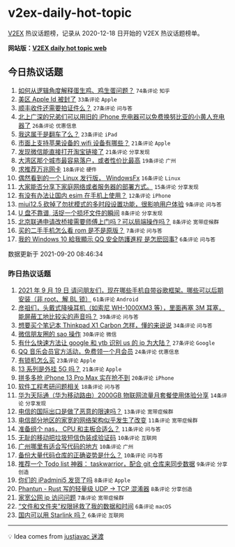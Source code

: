 # v2ex-daily-hot-topic

[V2EX](https://www.v2ex.com/) 热议话题榜，记录从 2020-12-18 日开始的 V2EX 热议话题榜单。

**网站版：[V2EX daily hot topic web](https://boojack.github.io/v2ex-daily-hot-topic-web/)**

## 今日热议话题

<!-- TODAY BEGIN -->

1. [如何从逻辑角度解释蛋生鸡、鸡生蛋问题？](https://www.v2ex.com/t/803030) `74条评论` `知乎`
1. [美区 Apple Id 被封了](https://www.v2ex.com/t/803008) `33条评论` `Apple`
1. [顺丰收件还需要拍证件么？](https://www.v2ex.com/t/803019) `27条评论` `问与答`
1. [北上广深的兄弟们可以用旧的 iPhone 充电器可以免费换努比亚的小黄人充电器了](https://www.v2ex.com/t/803023) `26条评论` `优惠信息`
1. [我这属于是翻车了么？](https://www.v2ex.com/t/803034) `23条评论` `iPad`
1. [市面上支持苹果设备的 wifi 设备有哪些？](https://www.v2ex.com/t/803007) `21条评论` `Apple`
1. [发现微信能直接打开淘宝链接了](https://www.v2ex.com/t/803009) `21条评论` `分享发现`
1. [大湾区那个城市最容易落户，或者性价比最高](https://www.v2ex.com/t/803015) `19条评论` `广州`
1. [求推荐万兆网卡](https://www.v2ex.com/t/803032) `18条评论` `硬件`
1. [偶然看到的一个 Linux 发行版， WindowsFx](https://www.v2ex.com/t/803026) `16条评论` `Linux`
1. [大家能否分享下家庭网络或者服务器的部署方式。](https://www.v2ex.com/t/803033) `15条评论` `分享发现`
1. [有没有办法让国内 esim 在手机上使用？](https://www.v2ex.com/t/803021) `12条评论` `iPhone`
1. [miui12.5 砍掉了勿扰模式的多时段设置功能，很影响用户体验](https://www.v2ex.com/t/803042) `9条评论` `问与答`
1. [U 盘不靠谱, 活捉一个损坏文件的瞬间](https://www.v2ex.com/t/803043) `8条评论` `分享发现`
1. [北京联通申请改桥接需要师傅上门吗？可以局端操作吗？](https://www.v2ex.com/t/803025) `8条评论` `宽带症候群`
1. [买的二手手机怎么看 rom 是不是原版？](https://www.v2ex.com/t/803005) `7条评论` `问与答`
1. [我的 Windows 10 給我顯示 QQ 安全防護進程 是怎麽回事?](https://www.v2ex.com/t/803011) `6条评论` `问与答`

数据更新于 2021-09-20 08:46:34

<!-- TODAY END -->

### 昨日热议话题

<!-- YESTERDAY BEGIN -->

1. [2021 年 9 月 19 日 请问朋友们，现在哪些手机自带谷歌框架。哪些可以后期安装（非 root、解 BL 锁）](https://www.v2ex.com/t/802897) `61条评论` `Android`
1. [彦祖们，头戴式降噪耳机（如索尼 WH-1000XM3 等），里面再塞 3M 耳塞，能屏蔽工地比较尖的声音吗？](https://www.v2ex.com/t/802922) `39条评论` `问与答`
1. [想要买个笔记本 Thinkpad X1 Carbon 怎样，懂的来说说](https://www.v2ex.com/t/802887) `34条评论` `问与答`
1. [微信朋友圈的 sao 操作](https://www.v2ex.com/t/802885) `30条评论` `微信`
1. [有什么快速方法让 google 和 ytb 识别 us 的 ip 为大陆？](https://www.v2ex.com/t/802908) `27条评论` `Google`
1. [QQ 音乐会员官方活动，免费领一个月会员](https://www.v2ex.com/t/802913) `24条评论` `优惠信息`
1. [有锁机怎么买](https://www.v2ex.com/t/802894) `23条评论` `Apple`
1. [13 系列是外挂 5G 吗？](https://www.v2ex.com/t/802957) `21条评论` `Apple`
1. [拼多多抢 iPhone 13 Pro Max 实在抢不到](https://www.v2ex.com/t/802960) `20条评论` `iPhone`
1. [软件工程考研问题相关](https://www.v2ex.com/t/802883) `18条评论` `问与答`
1. [华为天际通（华为移动路由）2000GB 物联网流量月套餐使用体验分享](https://www.v2ex.com/t/802934) `14条评论` `分享发现`
1. [电信的国际出口是做了恶意的限速吗？](https://www.v2ex.com/t/802964) `13条评论` `宽带症候群`
1. [电信部分地区的家宽的网络架构似乎发生了改变](https://www.v2ex.com/t/802962) `11条评论` `宽带症候群`
1. [准备组个 nas， CPU 和主板合适么？](https://www.v2ex.com/t/802961) `11条评论` `问与答`
1. [无耻的移动把垃圾短信伪装成验证码](https://www.v2ex.com/t/802958) `10条评论` `互联网`
1. [广州哪里有适合写代码的地方](https://www.v2ex.com/t/802925) `10条评论` `广州`
1. [备份大量代码仓库的正确姿势是什么？](https://www.v2ex.com/t/802911) `10条评论` `问与答`
1. [推荐一个 Todo list 神器： taskwarrior，配合 git 仓库来同步数据](https://www.v2ex.com/t/802931) `9条评论` `分享创造`
1. [你们的 iPadmini5 发货了吗](https://www.v2ex.com/t/802955) `8条评论` `Apple`
1. [Phantun - Rust 写的轻量级 UDP -> TCP 混淆器](https://www.v2ex.com/t/802949) `8条评论` `分享创造`
1. [家宽公网 ip 访问问题](https://www.v2ex.com/t/802944) `7条评论` `宽带症候群`
1. [“文件和文件夹”权限拯救了我的数据和时间](https://www.v2ex.com/t/802996) `6条评论` `macOS`
1. [国内可以用 Starlink 吗？](https://www.v2ex.com/t/802977) `6条评论` `互联网`

<!-- YESTERDAY END -->

---

💡 Idea comes from [justjavac 迷渡](https://github.com/justjavac/)
